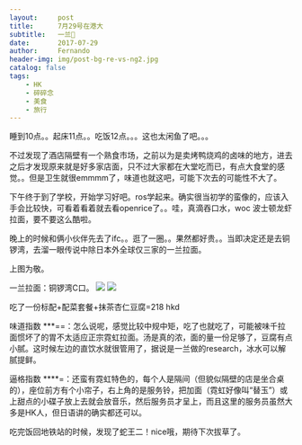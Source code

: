 ```yaml
---
layout:     post
title:      7月29号在港大
subtitle:   一兰🤪
date:       2017-07-29
author:     Fernando
header-img: img/post-bg-re-vs-ng2.jpg
catalog: false
tags:
    - HK
    - 碎碎念
    - 美食
    - 旅行
---
```



睡到10点。。起床11点。。吃饭12点。。。这也太闲鱼了吧。。。

不过发现了酒店隔壁有一个熟食市场，之前以为是卖烤鸭烧鸡的卤味的地方，进去之后才发现原来就是好多家店面，只不过大家都在大堂吃而已，有点大食堂的感觉。。但是卫生就很emmmm了，味道也就这吧，可能下次去的可能性不大了。

下午终于到了学校，开始学习好吧。ros学起来。确实很当初学的蛮像的，应该入手会比较快，可看着看着就去看openrice了。。哇，真滴吞口水，woc 波士顿龙虾拉面，要不要这么酷啦。

晚上的时候和俩小伙伴先去了ifc。。逛了一圈。。果然都好贵。。当即决定还是去铜锣湾，去溜一眼传说中除日本外全球仅三家的一兰拉面。

上图为敬。

一兰拉面：铜锣湾C口。
![](https://ws3.sinaimg.cn/large/006tKfTcgy1g0n7v5a6ibj31400u0e82.jpg)
![](https://ws3.sinaimg.cn/large/006tKfTcgy1g0n7v7hu1vj31410u0avb.jpg)


吃了一份标配+配菜套餐+抹茶杏仁豆腐=218 hkd

味道指数 ***==：怎么说呢，感觉比较中规中矩，吃了也就吃了，可能被味千拉面惯坏了的胃不太适应正宗霓虹拉面。汤是真的浓，面的量一份足够了，豆腐有点小腻。这时候左边的直饮水就很管用了，据说是一兰做的research，冰水可以解腻提鲜。

逼格指数 ****=：还蛮有霓虹特色的，每个人是隔间（但貌似隔壁的店是坐合桌的），座位前方有个小帘子，右上角的是服务铃，把加面（霓虹好像叫“替玉”）或上甜点的小碟子放上去就会放音乐，然后服务员才呈上，而且这里的服务员虽然大多是HK人，但日语讲的确实都还可以。

吃完饭回地铁站的时候，发现了蛇王二！nice哦，期待下次拔草了。